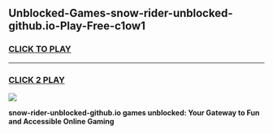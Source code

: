 
## Unblocked-Games-snow-rider-unblocked-github.io-Play-Free-c1ow1
<h3>
<a href="https://premium76.site?title=snow-rider-unblocked-github.io&ref=18A1">CLICK TO PLAY</a></h3>
<hr>

<h3>
<a href="https://premium76.site?title=snow-rider-unblocked-github.io&ref=18A1">CLICK 2 PLAY</a>
  
</h3>

<a href="https://premium76.site?title=snow-rider-unblocked-github.io&ref=18A1"><img src="https://clearcache.store/games.png"></a>


**snow-rider-unblocked-github.io games unblocked: Your Gateway to Fun and Accessible Online Gaming**
